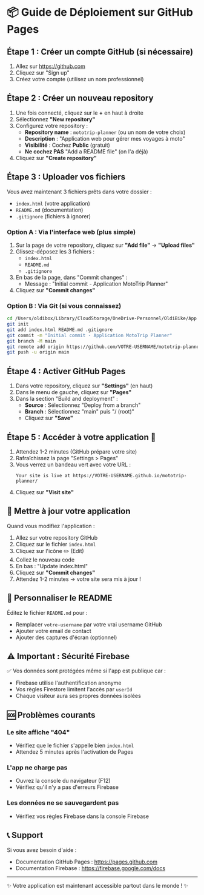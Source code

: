 # 📦 Guide de Déploiement sur GitHub Pages

## Étape 1 : Créer un compte GitHub (si nécessaire)

1. Allez sur https://github.com
2. Cliquez sur "Sign up"
3. Créez votre compte (utilisez un nom professionnel)

## Étape 2 : Créer un nouveau repository

1. Une fois connecté, cliquez sur le **+** en haut à droite
2. Sélectionnez **"New repository"**
3. Configurez votre repository :
   - **Repository name** : `mototrip-planner` (ou un nom de votre choix)
   - **Description** : "Application web pour gérer mes voyages à moto"
   - **Visibilité** : Cochez **Public** (gratuit)
   - **Ne cochez PAS** "Add a README file" (on l'a déjà)
4. Cliquez sur **"Create repository"**

## Étape 3 : Uploader vos fichiers

Vous avez maintenant 3 fichiers prêts dans votre dossier :
- `index.html` (votre application)
- `README.md` (documentation)
- `.gitignore` (fichiers à ignorer)

### Option A : Via l'interface web (plus simple)

1. Sur la page de votre repository, cliquez sur **"Add file"** → **"Upload files"**
2. Glissez-déposez les 3 fichiers :
   - `index.html`
   - `README.md`
   - `.gitignore`
3. En bas de la page, dans "Commit changes" :
   - Message : "Initial commit - Application MotoTrip Planner"
4. Cliquez sur **"Commit changes"**

### Option B : Via Git (si vous connaissez)

```bash
cd /Users/oldibox/Library/CloudStorage/OneDrive-Personnel/OldiBike/App
git init
git add index.html README.md .gitignore
git commit -m "Initial commit - Application MotoTrip Planner"
git branch -M main
git remote add origin https://github.com/VOTRE-USERNAME/mototrip-planner.git
git push -u origin main
```

## Étape 4 : Activer GitHub Pages

1. Dans votre repository, cliquez sur **"Settings"** (en haut)
2. Dans le menu de gauche, cliquez sur **"Pages"**
3. Dans la section "Build and deployment" :
   - **Source** : Sélectionnez "Deploy from a branch"
   - **Branch** : Sélectionnez "main" puis "/ (root)"
   - Cliquez sur **"Save"**

## Étape 5 : Accéder à votre application 🎉

1. Attendez 1-2 minutes (GitHub prépare votre site)
2. Rafraîchissez la page "Settings > Pages"
3. Vous verrez un bandeau vert avec votre URL :
   ```
   Your site is live at https://VOTRE-USERNAME.github.io/mototrip-planner/
   ```
4. Cliquez sur **"Visit site"**

## 🔧 Mettre à jour votre application

Quand vous modifiez l'application :

1. Allez sur votre repository GitHub
2. Cliquez sur le fichier `index.html`
3. Cliquez sur l'icône ✏️ (Edit)
4. Collez le nouveau code
5. En bas : "Update index.html"
6. Cliquez sur **"Commit changes"**
7. Attendez 1-2 minutes → votre site sera mis à jour !

## 🎨 Personnaliser le README

Éditez le fichier `README.md` pour :
- Remplacer `votre-username` par votre vrai username GitHub
- Ajouter votre email de contact
- Ajouter des captures d'écran (optionnel)

## ⚠️ Important : Sécurité Firebase

✅ Vos données sont protégées même si l'app est publique car :
- Firebase utilise l'authentification anonyme
- Vos règles Firestore limitent l'accès par `userId`
- Chaque visiteur aura ses propres données isolées

## 🆘 Problèmes courants

### Le site affiche "404"
- Vérifiez que le fichier s'appelle bien `index.html`
- Attendez 5 minutes après l'activation de Pages

### L'app ne charge pas
- Ouvrez la console du navigateur (F12)
- Vérifiez qu'il n'y a pas d'erreurs Firebase

### Les données ne se sauvegardent pas
- Vérifiez vos règles Firebase dans la console Firebase

## 📞 Support

Si vous avez besoin d'aide :
- Documentation GitHub Pages : https://pages.github.com
- Documentation Firebase : https://firebase.google.com/docs

---

✨ Votre application est maintenant accessible partout dans le monde ! ✨
